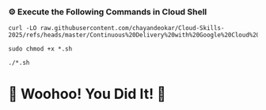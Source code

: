 ### ⚙️ Execute the Following Commands in Cloud Shell

```
curl -LO raw.githubusercontent.com/chayandeokar/Cloud-Skills-2025/refs/heads/master/Continuous%20Delivery%20with%20Google%20Cloud%20Deploy/GSP1079.sh

sudo chmod +x *.sh

./*.sh
```

# 🎉 Woohoo! You Did It! 🎉
